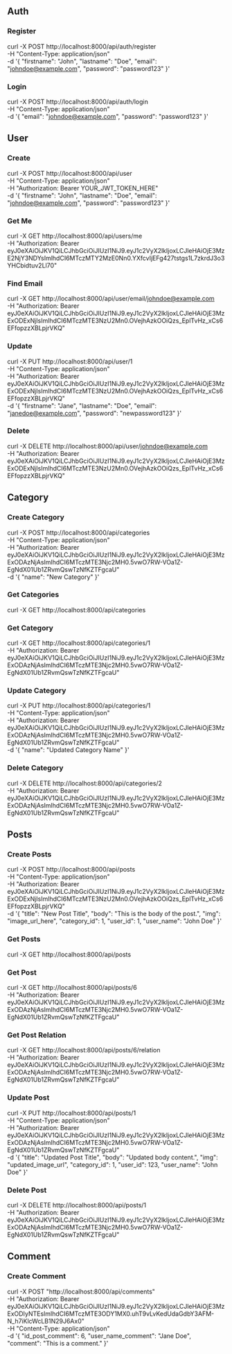## Auth
### Register

curl -X POST http://localhost:8000/api/auth/register \
  -H "Content-Type: application/json" \
  -d '{
    "firstname": "John",
    "lastname": "Doe",
    "email": "johndoe@example.com",
    "password": "password123"
}'

### Login
curl -X POST http://localhost:8000/api/auth/login \
  -H "Content-Type: application/json" \
  -d '{
    "email": "johndoe@example.com",
    "password": "password123"
}'

## User

### Create
curl -X POST http://localhost:8000/api/user \
  -H "Content-Type: application/json" \
  -H "Authorization: Bearer YOUR_JWT_TOKEN_HERE" \
  -d '{
    "firstname": "John",
    "lastname": "Doe",
    "email": "johndoe@example.com",
    "password": "password123"
}'


### Get Me

curl -X GET http://localhost:8000/api/users/me \
  -H "Authorization: Bearer eyJ0eXAiOiJKV1QiLCJhbGciOiJIUzI1NiJ9.eyJ1c2VyX2lkIjoxLCJleHAiOjE3MzE2NjY3NDYsImlhdCI6MTczMTY2MzE0Nn0.YXfcvIjEFg427tstgs1L7zkrdJ3o3YHCbidtuv2Ll70"

### Find Email

curl -X GET http://localhost:8000/api/user/email/johndoe@example.com \
  -H "Authorization: Bearer eyJ0eXAiOiJKV1QiLCJhbGciOiJIUzI1NiJ9.eyJ1c2VyX2lkIjoxLCJleHAiOjE3MzExODExNjIsImlhdCI6MTczMTE3NzU2Mn0.OVejhAzkOOiQzs_EplTvHz_xCs6EFfopzzXBLpjrVKQ"



### Update

curl -X PUT http://localhost:8000/api/user/1 \
  -H "Content-Type: application/json" \
  -H "Authorization: Bearer eyJ0eXAiOiJKV1QiLCJhbGciOiJIUzI1NiJ9.eyJ1c2VyX2lkIjoxLCJleHAiOjE3MzExODExNjIsImlhdCI6MTczMTE3NzU2Mn0.OVejhAzkOOiQzs_EplTvHz_xCs6EFfopzzXBLpjrVKQ" \
  -d '{
    "firstname": "Jane",
    "lastname": "Doe",
    "email": "janedoe@example.com",
    "password": "newpassword123"
}'


### Delete
curl -X DELETE http://localhost:8000/api/user/johndoe@example.com \
  -H "Authorization: Bearer eyJ0eXAiOiJKV1QiLCJhbGciOiJIUzI1NiJ9.eyJ1c2VyX2lkIjoxLCJleHAiOjE3MzExODExNjIsImlhdCI6MTczMTE3NzU2Mn0.OVejhAzkOOiQzs_EplTvHz_xCs6EFfopzzXBLpjrVKQ"


## Category


### Create Category

curl -X POST http://localhost:8000/api/categories \
  -H "Content-Type: application/json" \
  -H "Authorization: Bearer eyJ0eXAiOiJKV1QiLCJhbGciOiJIUzI1NiJ9.eyJ1c2VyX2lkIjoxLCJleHAiOjE3MzExODAzNjAsImlhdCI6MTczMTE3Njc2MH0.5vwO7RW-VOa1Z-EgNdX01Ub1ZRvmQswTzNfKZTFgcaU" \
  -d '{
    "name": "New Category"
}'

### Get Categories

curl -X GET http://localhost:8000/api/categories


### Get Category

curl -X GET http://localhost:8000/api/categories/1 \
  -H "Authorization: Bearer eyJ0eXAiOiJKV1QiLCJhbGciOiJIUzI1NiJ9.eyJ1c2VyX2lkIjoxLCJleHAiOjE3MzExODAzNjAsImlhdCI6MTczMTE3Njc2MH0.5vwO7RW-VOa1Z-EgNdX01Ub1ZRvmQswTzNfKZTFgcaU"

### Update Category

curl -X PUT http://localhost:8000/api/categories/1 \
  -H "Content-Type: application/json" \
  -H "Authorization: Bearer eyJ0eXAiOiJKV1QiLCJhbGciOiJIUzI1NiJ9.eyJ1c2VyX2lkIjoxLCJleHAiOjE3MzExODAzNjAsImlhdCI6MTczMTE3Njc2MH0.5vwO7RW-VOa1Z-EgNdX01Ub1ZRvmQswTzNfKZTFgcaU" \
  -d '{
    "name": "Updated Category Name"
}'



### Delete Category

curl -X DELETE http://localhost:8000/api/categories/2 \
  -H "Authorization: Bearer eyJ0eXAiOiJKV1QiLCJhbGciOiJIUzI1NiJ9.eyJ1c2VyX2lkIjoxLCJleHAiOjE3MzExODAzNjAsImlhdCI6MTczMTE3Njc2MH0.5vwO7RW-VOa1Z-EgNdX01Ub1ZRvmQswTzNfKZTFgcaU"


## Posts

### Create Posts

curl -X POST http://localhost:8000/api/posts \
  -H "Content-Type: application/json" \
  -H "Authorization: Bearer eyJ0eXAiOiJKV1QiLCJhbGciOiJIUzI1NiJ9.eyJ1c2VyX2lkIjoxLCJleHAiOjE3MzExODExNjIsImlhdCI6MTczMTE3NzU2Mn0.OVejhAzkOOiQzs_EplTvHz_xCs6EFfopzzXBLpjrVKQ" \
  -d '{
    "title": "New Post Title",
    "body": "This is the body of the post.",
    "img": "image_url_here",
    "category_id": 1,
    "user_id": 1,
    "user_name": "John Doe"
}'

### Get Posts

curl -X GET http://localhost:8000/api/posts



### Get Post

curl -X GET http://localhost:8000/api/posts/6 \
  -H "Authorization: Bearer eyJ0eXAiOiJKV1QiLCJhbGciOiJIUzI1NiJ9.eyJ1c2VyX2lkIjoxLCJleHAiOjE3MzExODAzNjAsImlhdCI6MTczMTE3Njc2MH0.5vwO7RW-VOa1Z-EgNdX01Ub1ZRvmQswTzNfKZTFgcaU"

### Get Post Relation

curl -X GET http://localhost:8000/api/posts/6/relation \
  -H "Authorization: Bearer eyJ0eXAiOiJKV1QiLCJhbGciOiJIUzI1NiJ9.eyJ1c2VyX2lkIjoxLCJleHAiOjE3MzExODAzNjAsImlhdCI6MTczMTE3Njc2MH0.5vwO7RW-VOa1Z-EgNdX01Ub1ZRvmQswTzNfKZTFgcaU"


### Update Post


curl -X PUT http://localhost:8000/api/posts/1 \
  -H "Content-Type: application/json" \
  -H "Authorization: Bearer eyJ0eXAiOiJKV1QiLCJhbGciOiJIUzI1NiJ9.eyJ1c2VyX2lkIjoxLCJleHAiOjE3MzExODAzNjAsImlhdCI6MTczMTE3Njc2MH0.5vwO7RW-VOa1Z-EgNdX01Ub1ZRvmQswTzNfKZTFgcaU" \
  -d '{
    "title": "Updated Post Title",
    "body": "Updated body content.",
    "img": "updated_image_url",
    "category_id": 1,
    "user_id": 123,
    "user_name": "John Doe"
}'



### Delete Post

curl -X DELETE http://localhost:8000/api/posts/1 \
  -H "Authorization: Bearer eyJ0eXAiOiJKV1QiLCJhbGciOiJIUzI1NiJ9.eyJ1c2VyX2lkIjoxLCJleHAiOjE3MzExODAzNjAsImlhdCI6MTczMTE3Njc2MH0.5vwO7RW-VOa1Z-EgNdX01Ub1ZRvmQswTzNfKZTFgcaU"


## Comment

### Create Comment

curl -X POST "http://localhost:8000/api/comments" \
-H "Authorization: Bearer eyJ0eXAiOiJKV1QiLCJhbGciOiJIUzI1NiJ9.eyJ1c2VyX2lkIjoxLCJleHAiOjE3MzExODIyNTEsImlhdCI6MTczMTE3ODY1MX0.uhT9vLvKedUdaGdbY3AFM-N_h7iKlcWcLB1N29J6Ax0" \
-H "Content-Type: application/json" \
-d '{
    "id_post_comment": 6,
    "user_name_comment": "Jane Doe",
    "comment": "This is a comment."
}'
